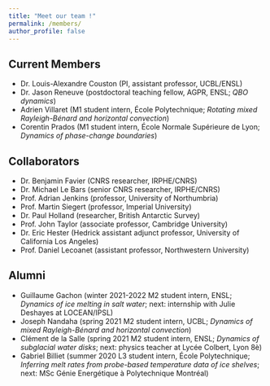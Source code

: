 ```yaml
---
title: "Meet our team !"
permalink: /members/
author_profile: false
---
```


Current Members
------
* Dr. Louis-Alexandre Couston (PI, assistant professor, UCBL/ENSL)
* Dr. Jason Reneuve (postdoctoral teaching fellow, AGPR, ENSL; *QBO dynamics*)
* Adrien Villaret (M1 student intern, École Polytechnique; *Rotating mixed Rayleigh-Bénard and horizontal convection*)
* Corentin Prados (M1 student intern, École Normale Supérieure de Lyon; *Dynamics of phase-change boundaries*)

Collaborators
------
* Dr. Benjamin Favier (CNRS researcher, IRPHE/CNRS)
* Dr. Michael Le Bars (senior CNRS researcher, IRPHE/CNRS)
* Prof. Adrian Jenkins (professor, University of Northumbria)
* Prof. Martin Siegert (professor, Imperial University)
* Dr. Paul Holland (researcher, British Antarctic Survey)
* Prof. John Taylor (associate professor, Cambridge University)
* Dr. Eric Hester (Hedrick assistant adjunct professor, University of California Los Angeles)
* Prof. Daniel Lecoanet (assistant professor, Northwestern University)

Alumni
------
* Guillaume Gachon (winter 2021-2022 M2 student intern, ENSL; *Dynamics of ice melting in salt water*; next: internship with Julie Deshayes at LOCEAN/IPSL)
* Joseph Nandaha (spring 2021 M2 student intern, UCBL; *Dynamics of mixed Rayleigh-Bénard and horizontal convection*)
* Clément de la Salle (spring 2021 M2 student intern, ENSL; *Dynamics of subglacial water disks*; next: physics teacher at Lycée Colbert, Lyon 8è)
* Gabriel Billiet (summer 2020 L3 student intern, École Polytechnique; *Inferring melt rates from probe-based temperature data of ice shelves*; next: MSc Génie Energétique à Polytechnique Montréal)
